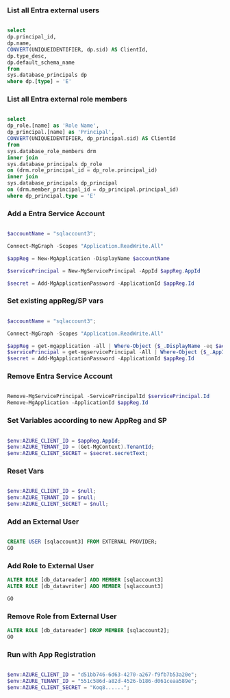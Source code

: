 ### List all Entra external users

```sql

select
dp.principal_id,
dp.name,
CONVERT(UNIQUEIDENTIFIER, dp.sid) AS ClientId,
dp.type_desc,
dp.default_schema_name
from
sys.database_principals dp
where dp.[type] = 'E'

```

### List all Entra external role members 

```sql

select
dp_role.[name] as 'Role Name',
dp_principal.[name] as 'Principal',
CONVERT(UNIQUEIDENTIFIER, dp_principal.sid) AS ClientId
from
sys.database_role_members drm
inner join 
sys.database_principals dp_role
on (drm.role_principal_id = dp_role.principal_id)
inner join
sys.database_principals dp_principal
on (drm.member_principal_id = dp_principal.principal_id)
where dp_principal.type = 'E'

```

### Add a Entra Service Account

```powershell

$accountName = "sqlaccount3";

Connect-MgGraph -Scopes "Application.ReadWrite.All"

$appReg = New-MgApplication -DisplayName $accountName

$servicePrincipal = New-MgServicePrincipal -AppId $appReg.AppId

$secret = Add-MgApplicationPassword -ApplicationId $appReg.Id

```

### Set existing appReg/SP vars

```powershell

$accountName = "sqlaccount3";

Connect-MgGraph -Scopes "Application.ReadWrite.All"

$appReg = get-mgapplication -all | Where-Object {$_.DisplayName -eq $accountName}
$servicePrincipal = get-mgservicePrincipal -All | Where-Object {$_.AppId -eq $appReg.AppId}
$secret = Add-MgApplicationPassword -ApplicationId $appReg.Id

```

### Remove Entra Service Account

```powershell

Remove-MgServicePrincipal -ServicePrincipalId $servicePrincipal.Id
Remove-MgApplication -ApplicationId $appReg.Id

```

### Set Variables according to new AppReg and SP

```powershell

$env:AZURE_CLIENT_ID = $appReg.AppId;
$env:AZURE_TENANT_ID = (Get-MgContext).TenantId;
$env:AZURE_CLIENT_SECRET = $secret.secretText;

```

### Reset Vars

```powershell

$env:AZURE_CLIENT_ID = $null;
$env:AZURE_TENANT_ID = $null;
$env:AZURE_CLIENT_SECRET = $null;

```




### Add an External User

```sql

CREATE USER [sqlaccount3] FROM EXTERNAL PROVIDER;
GO


```

### Add Role to External User

```sql
ALTER ROLE [db_datareader] ADD MEMBER [sqlaccount3]
ALTER ROLE [db_datawriter] ADD MEMBER [sqlaccount3]

GO

```

### Remove Role from External User

```sql
ALTER ROLE [db_datareader] DROP MEMBER [sqlaccount2];
GO

```




### Run with App Registration

```powershell

$env:AZURE_CLIENT_ID = "d51bb746-6d63-4270-a267-f9fb7b53a20e";
$env:AZURE_TENANT_ID = "551c586d-a82d-4526-b186-d061ceaa589e";
$env:AZURE_CLIENT_SECRET = "Koq8......";

```